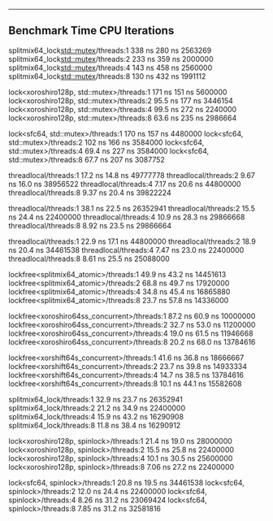 ------------------------------------------------------------------------------------------
Benchmark                                                Time             CPU   Iterations
------------------------------------------------------------------------------------------
splitmix64_lock<std::mutex>/threads:1                  338 ns          280 ns      2563269
splitmix64_lock<std::mutex>/threads:2                  233 ns          359 ns      2000000
splitmix64_lock<std::mutex>/threads:4                  143 ns          458 ns      2560000
splitmix64_lock<std::mutex>/threads:8                  130 ns          432 ns      1991112

lock<xoroshiro128p, std::mutex>/threads:1              171 ns          151 ns      5600000
lock<xoroshiro128p, std::mutex>/threads:2             95.5 ns          177 ns      3446154
lock<xoroshiro128p, std::mutex>/threads:4             99.5 ns          272 ns      2240000
lock<xoroshiro128p, std::mutex>/threads:8             63.6 ns          235 ns      2986664

lock<sfc64, std::mutex>/threads:1                      170 ns          157 ns      4480000
lock<sfc64, std::mutex>/threads:2                      102 ns          166 ns      3584000
lock<sfc64, std::mutex>/threads:4                     69.4 ns          227 ns      3584000
lock<sfc64, std::mutex>/threads:8                     67.7 ns          207 ns      3087752



threadlocal<splitmix64>/threads:1                     17.2 ns         14.8 ns     49777778
threadlocal<splitmix64>/threads:2                     9.67 ns         16.0 ns     38956522
threadlocal<splitmix64>/threads:4                     7.17 ns         20.6 ns     44800000
threadlocal<splitmix64>/threads:8                     9.37 ns         20.4 ns     39822224

threadlocal<xoroshiro128p>/threads:1                  38.1 ns         22.5 ns     26352941
threadlocal<xoroshiro128p>/threads:2                  15.5 ns         24.4 ns     22400000
threadlocal<xoroshiro128p>/threads:4                  10.9 ns         28.3 ns     29866668
threadlocal<xoroshiro128p>/threads:8                  8.92 ns         23.5 ns     29866664

threadlocal<sfc64>/threads:1                          22.9 ns         17.1 ns     44800000
threadlocal<sfc64>/threads:2                          18.9 ns         20.4 ns     34461538
threadlocal<sfc64>/threads:4                          7.47 ns         23.0 ns     22400000
threadlocal<sfc64>/threads:8                          8.61 ns         25.5 ns     25088000



lockfree<splitmix64_atomic>/threads:1                 49.9 ns         43.2 ns     14451613
lockfree<splitmix64_atomic>/threads:2                 68.8 ns         49.7 ns     17920000
lockfree<splitmix64_atomic>/threads:4                 34.8 ns         45.4 ns     16865880
lockfree<splitmix64_atomic>/threads:8                 23.7 ns         57.8 ns     14336000

lockfree<xoroshiro64ss_concurrent>/threads:1          87.2 ns         60.9 ns     10000000
lockfree<xoroshiro64ss_concurrent>/threads:2          32.7 ns         53.0 ns     11200000
lockfree<xoroshiro64ss_concurrent>/threads:4          19.0 ns         61.5 ns     11946668
lockfree<xoroshiro64ss_concurrent>/threads:8          20.2 ns         68.0 ns     13784616

lockfree<xorshift64s_concurrent>/threads:1            41.6 ns         36.8 ns     18666667
lockfree<xorshift64s_concurrent>/threads:2            23.7 ns         39.8 ns     14933334
lockfree<xorshift64s_concurrent>/threads:4            14.7 ns         38.5 ns     13784616
lockfree<xorshift64s_concurrent>/threads:8            10.1 ns         44.1 ns     15582608



splitmix64_lock<spinlock>/threads:1                   32.9 ns         23.7 ns     26352941
splitmix64_lock<spinlock>/threads:2                   21.2 ns         34.9 ns     22400000
splitmix64_lock<spinlock>/threads:4                   15.9 ns         43.2 ns     16290908
splitmix64_lock<spinlock>/threads:8                   11.8 ns         38.4 ns     16290912

lock<xoroshiro128p, spinlock>/threads:1               21.4 ns         19.0 ns     28000000
lock<xoroshiro128p, spinlock>/threads:2               15.5 ns         25.8 ns     22400000
lock<xoroshiro128p, spinlock>/threads:4               10.1 ns         30.5 ns     25600000
lock<xoroshiro128p, spinlock>/threads:8               7.06 ns         27.2 ns     22400000

lock<sfc64, spinlock>/threads:1                       20.8 ns         19.5 ns     34461538
lock<sfc64, spinlock>/threads:2                       12.0 ns         24.4 ns     22400000
lock<sfc64, spinlock>/threads:4                       8.26 ns         31.2 ns     23069424
lock<sfc64, spinlock>/threads:8                       7.85 ns         31.2 ns     32581816